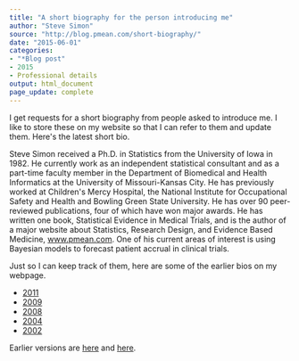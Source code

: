```yaml
---
title: "A short biography for the person introducing me"
author: "Steve Simon"
source: "http://blog.pmean.com/short-biography/"
date: "2015-06-01"
categories: 
- "*Blog post"
- 2015
- Professional details
output: html_document
page_update: complete
---
```


I get requests for a short biography from people asked to introduce me. I like to store these on my website so that I can refer to them and update them. Here's the latest short bio.

<!---More--->

Steve Simon received a Ph.D. in Statistics from the University of Iowa in 1982. He currently work as an independent statistical consultant and as a part-time faculty member in the Department of Biomedical and Health Informatics at the University of Missouri-Kansas City. He has previously worked at Children's Mercy Hospital, the National Institute for Occupational Safety and Health and Bowling Green State University. He has over 90 peer-reviewed publications, four of which have won major awards. He has written one book, Statistical Evidence in Medical Trials, and is the author of a major website about Statistics, Research Design, and Evidence Based Medicine, www.pmean.com. One of his current areas of interest is using Bayesian models to forecast patient accrual in clinical trials.

Just so I can keep track of them, here are some of the earlier bios on my webpage.

+ [2011][sim3]
+ [2009][sim4]
+ [2008][sim5]
+ [2004][sim6]
+ [2002][sim7]


[sim3]: http://www.pmean.com/11/ShortBio.html
[sim4]: http://www.pmean.com/09/ShortBiography.html
[sim5]: http://www.pmean.com/08/ShortBiography.html
[sim6]: http://www.pmean.com/04/briefbio.html
[sim7]: http://www.pmean.com/02/biography.html
 
Earlier versions are [here][sim1] and [here][sim2].
 
[sim1]: http://blog.pmean.com/short-biography/
[sim2]: http://new.pmean.com/short-biography-2015/
 
